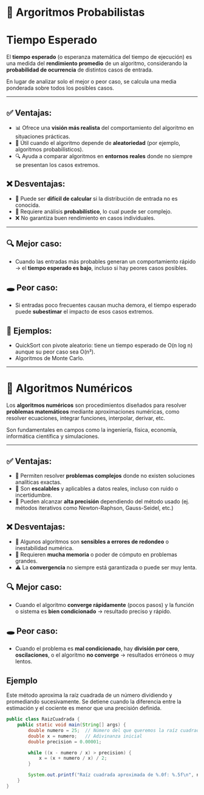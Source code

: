 # 🎲 Argoritmos Probabilistas

# Tiempo Esperado

El **tiempo esperado** (o esperanza matemática del tiempo de ejecución) es una medida del **rendimiento promedio** de un algoritmo, considerando la **probabilidad de ocurrencia** de distintos casos de entrada.

En lugar de analizar solo el mejor o peor caso, se calcula una media ponderada sobre todos los posibles casos.

---

## ✅ Ventajas:
- 📊 Ofrece una **visión más realista** del comportamiento del algoritmo en situaciones prácticas.
- 🤖 Útil cuando el algoritmo depende de **aleatoriedad** (por ejemplo, algoritmos probabilísticos).
- 🔍 Ayuda a comparar algoritmos en **entornos reales** donde no siempre se presentan los casos extremos.

## ❌ Desventajas:
- 🧠 Puede ser **difícil de calcular** si la distribución de entrada no es conocida.
- 🧮 Requiere análisis **probabilístico**, lo cual puede ser complejo.
- ❌ No garantiza buen rendimiento en casos individuales.

---

## 🔍 Mejor caso:
- Cuando las entradas más probables generan un comportamiento rápido → el **tiempo esperado es bajo**, incluso si hay peores casos posibles.

## 🕳️ Peor caso:
- Si entradas poco frecuentes causan mucha demora, el tiempo esperado puede **subestimar** el impacto de esos casos extremos.

## 📌 Ejemplos:
- QuickSort con pivote aleatorio: tiene un tiempo esperado de O(n log n) aunque su peor caso sea O(n²).
- Algoritmos de Monte Carlo.

---

# 🔢 Algoritmos Numéricos

Los **algoritmos numéricos** son procedimientos diseñados para resolver **problemas matemáticos** mediante aproximaciones numéricas, como resolver ecuaciones, integrar funciones, interpolar, derivar, etc.

Son fundamentales en campos como la ingeniería, física, economía, informática científica y simulaciones.

---

## ✅ Ventajas:
- 📐 Permiten resolver **problemas complejos** donde no existen soluciones analíticas exactas.
- 🤖 Son **escalables** y aplicables a datos reales, incluso con ruido o incertidumbre.
- 🧠 Pueden alcanzar **alta precisión** dependiendo del método usado (ej. métodos iterativos como Newton-Raphson, Gauss-Seidel, etc.)

## ❌ Desventajas:
- 🧮 Algunos algoritmos son **sensibles a errores de redondeo** o inestabilidad numérica.
- 💾 Requieren **mucha memoria** o poder de cómputo en problemas grandes.
- ⚠️ La **convergencia** no siempre está garantizada o puede ser muy lenta.


## 🔍 Mejor caso:
- Cuando el algoritmo **converge rápidamente** (pocos pasos) y la función o sistema es **bien condicionado** → resultado preciso y rápido.

## 🕳️ Peor caso:
- Cuando el problema es **mal condicionado**, hay **división por cero**, **oscilaciones**, o el algoritmo **no converge** → resultados erróneos o muy lentos.

## Ejemplo
Este método aproxima la raíz cuadrada de un número dividiendo y promediando sucesivamente. Se detiene cuando la diferencia entre la estimación y el cociente es menor que una precisión definida.

```java
public class RaizCuadrada {
    public static void main(String[] args) {
        double numero = 25;  // Número del que queremos la raíz cuadrada
        double x = numero;   // Adivinanza inicial
        double precision = 0.00001;

        while ((x - numero / x) > precision) {
            x = (x + numero / x) / 2;
        }

        System.out.printf("Raíz cuadrada aproximada de %.0f: %.5f\n", numero, x);
    }
}
